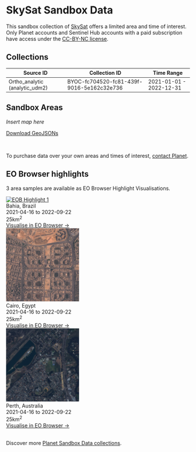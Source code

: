 # SkySat Sandbox Data

This sandbox collection of [SkySat](../skysat/) offers a limited area and time of interest. Only Planet accounts and Sentinel Hub accounts with a paid subscription have access under the [CC-BY-NC license](https://creativecommons.org/licenses/by-nc/4.0/).

## Collections
<table>
  <thead>
    <tr>
      <th>Source ID</th>
      <th>Collection ID</th>
      <th>Time Range</th>
    </tr>
  </thead>
  <tbody>
    <tr>
      <td>Ortho_analytic (analytic_udm2)</td>
      <td>BYOC-fc704520-fc81-439f-9016-5e162c32e736</td>
      <td>2021-01-01 - 2022-12-31</td>
    </tr>
   </tbody>
</table>

## Sandbox Areas
*Insert map here*

<a href="../skysat/polygons.geojson" download>Download GeoJSONs</a>

<br>

To purchase data over your own areas and times of interest, [contact Planet](https://www.planet.com/contact-sales/#contact-sales).

## EO Browser highlights
3 area samples are available as EO Browser Highlight Visualisations.
<br>
<div class="container33">
    <div class="image-card">
    <a href='https://apps.sentinel-hub.com/eo-browser/?zoom=14&lat=-9.46769&lng=-40.83146&themeId=PLANET_SANDBOX&visualizationUrl=https%3A%2F%2Fservices.sentinel-hub.com%2Fogc%2Fwms%2Fc0d9df19-9fb2-4191-89bd-4168678def5d&datasetId=fc704520-fc81-439f-9016-5e162c32e736&fromTime=2022-05-07T00%3A00%3A00.000Z&toTime=2022-05-07T23%3A59%3A59.999Z&layerId=TRUE-COLOR&demSource3D="MAPZEN"'><img src="skysat.png" alt="EOB Highlight 1" class="imagette"></a>
         <div class="info">
            <div class="title">Bahia, Brazil</div>
            <div class="text">
                2021-04-16 to 2022-09-22<br>
                25km<sup>2</sup>
            </div>
            <div class="eob-link"><a href='https://apps.sentinel-hub.com/eo-browser/?zoom=14&lat=-9.46769&lng=-40.83146&themeId=PLANET_SANDBOX&visualizationUrl=https%3A%2F%2Fservices.sentinel-hub.com%2Fogc%2Fwms%2Fc0d9df19-9fb2-4191-89bd-4168678def5d&datasetId=fc704520-fc81-439f-9016-5e162c32e736&fromTime=2022-05-07T00%3A00%3A00.000Z&toTime=2022-05-07T23%3A59%3A59.999Z&layerId=TRUE-COLOR&demSource3D="MAPZEN"'>Visualise in EO Browser -></a></div>
        </div>
    </div>
    <div class="image-card">
    <a href='https://apps.sentinel-hub.com/eo-browser/?zoom=14&lat=30.05862&lng=31.47&themeId=PLANET_SANDBOX&visualizationUrl=https%3A%2F%2Fservices.sentinel-hub.com%2Fogc%2Fwms%2Fc0d9df19-9fb2-4191-89bd-4168678def5d&datasetId=fc704520-fc81¬-439f-9016-5e162c32e736&fromTime=2022-08-19T00%3A00%3A00.000Z&toTime=2022-08-19T23%3A59%3A59.999Z&layerId=TRUE-COLOR&demSource3D="MAPZEN"'><img src="SS_EGY.png" alt="EOB Highlight 2" class="imagette"></a>
        <div class="info">
            <div class="title">Cairo, Egypt</div>
            <div class="text">
                2021-04-16 to 2022-09-22<br>
                25km<sup>2</sup>
            </div>
           <div class="eob-link"><a href='https://apps.sentinel-hub.com/eo-browser/?zoom=14&lat=30.05862&lng=31.47&themeId=PLANET_SANDBOX&visualizationUrl=https%3A%2F%2Fservices.sentinel-hub.com%2Fogc%2Fwms%2Fc0d9df19-9fb2-4191-89bd-4168678def5d&datasetId=fc704520-fc81¬-439f-9016-5e162c32e736&fromTime=2022-08-19T00%3A00%3A00.000Z&toTime=2022-08-19T23%3A59%3A59.999Z&layerId=TRUE-COLOR&demSource3D="MAPZEN"'>Visualise in EO Browser -></a></div>
        </div>
    </div>
    <div class="image-card">
    <a href='https://apps.sentinel-hub.com/eo-browser/?zoom=14&lat=-32.1112&lng=116.0231&themeId=PLANET_SANDBOX&visualizationUrl=https%3A%2F%2Fservices.sentinel-hub.com%2Fogc%2Fwms%2Fc0d9df19-9fb2-4191-89bd-4168678def5d&datasetId=fc704520-fc81-439f-9016-5e162c32e736&fromTime=2022-10-19T00%3A00%3A00.000Z&toTime=2022-10-19T23%3A59%3A59.999Z&layerId=TRUE-COLOR&demSource3D="MAPZEN"'><img src="SS_AUS.png" alt="EOB Highlight 3" class="imagette"></a>
        <div class="info">
            <div class="title">Perth, Australia</div>
            <div class="text">
                2021-04-16 to 2022-09-22<br>
                25km<sup>2</sup>
            </div>
            <div class="eob-link"><a href='https://apps.sentinel-hub.com/eo-browser/?zoom=14&lat=-32.1112&lng=116.0231&themeId=PLANET_SANDBOX&visualizationUrl=https%3A%2F%2Fservices.sentinel-hub.com%2Fogc%2Fwms%2Fc0d9df19-9fb2-4191-89bd-4168678def5d&datasetId=fc704520-fc81-439f-9016-5e162c32e736&fromTime=2022-10-19T00%3A00%3A00.000Z&toTime=2022-10-19T23%3A59%3A59.999Z&layerId=TRUE-COLOR&demSource3D="MAPZEN"'>Visualise in EO Browser -></a></div>
        </div>
    </div>
</div>
<br>

Discover more [Planet Sandbox Data collections](../planet-sandbox-data/).
